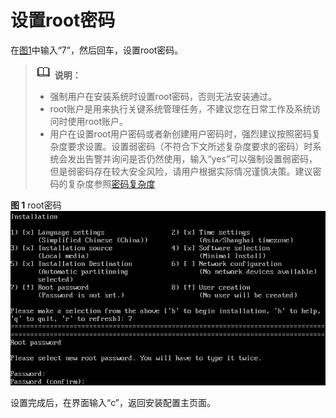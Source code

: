 # 设置root密码<a name="ZH-CN_TOPIC_0187280617"></a>

在[图1](进入安装界面-0.md#zh-cn_topic_0155778949_zh-cn_topic_0151920777_fcabdc4c637504f26ac19e9c99f288111)中输入“7”，然后回车，设置root密码。

>![](public_sys-resources/icon-note.gif) **说明：**   
>-   强制用户在安装系统时设置root密码，否则无法安装通过。  
>-   root账户是用来执行关键系统管理任务，不建议您在日常工作及系统访问时使用root账户。  
>-   用户在设置root用户密码或者新创建用户密码时，强烈建议按照密码复杂度要求设置。设置弱密码（不符合下文所述复杂度要求的密码）时系统会发出告警并询问是否仍然使用，输入“yes”可以强制设置弱密码，但是弱密码存在较大安全风险，请用户根据实际情况谨慎决策。建议密码的复杂度参照[密码复杂度](安装过程配置.md#zh-cn_topic_0186390266_zh-cn_topic_0122145909_sde5f91f1b197422180f50c693caff342)  

**图 1**  root密码<a name="zh-cn_topic_0155778952_zh-cn_topic_0151920811_f125c609b7ef6419a8b412d185f727a6b"></a>  
![](figures/root密码-2.png "root密码-2")

设置完成后，在界面输入“c”，返回安装配置主页面。


